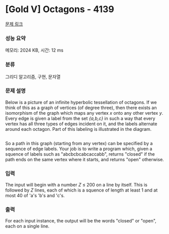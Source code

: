 # [Gold V] Octagons - 4139 

[문제 링크](https://www.acmicpc.net/problem/4139) 

### 성능 요약

메모리: 2024 KB, 시간: 12 ms

### 분류

그리디 알고리즘, 구현, 문자열

### 문제 설명

<p>Below is a picture of an infinite hyperbolic tessellation of octagons. If we think of this as a graph of vertices (of degree three), then there exists an isomorphism of the graph which maps any vertex <em>x</em> onto any other vertex <em>y</em>. Every edge is given a label from the set <em>{a,b,c}</em> in such a way that every vertex has all three types of edges incident on it, and the labels alternate around each octagon. Part of this labeling is illustrated in the diagram.</p>

<p style="text-align: center;"><img alt="" src=""></p>

<p>So a path in this graph (starting from any vertex) can be specified by a sequence of edge labels. Your job is to write a program which, given a squence of labels such as "abcbcbcabcaccabb", returns "closed" if the path ends on the same vertex where it starts, and returns "open" otherwise.</p>

### 입력 

 <p>The input will begin with a number <em>Z</em> ≤ 200 on a line by itself. This is followed by <em>Z</em> lines, each of which is a squence of length at least 1 and at most 40 of 'a's 'b's and 'c's.</p>

### 출력 

 <p>For each input instance, the output will be the words "closed" or "open", each on a single line.</p>

